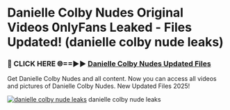 # Danielle Colby Nudes Original Videos 0nlyFans Leaked - Files Updated! (danielle colby nude leaks)

<h3>🔴 CLICK HERE 🌐==►► <a href="https://tinyurl.com/2p9ay9w9" rel="nofollow">Danielle Colby Nudes Updated Files</a></h3>

Get Danielle Colby Nudes and all content. Now you can access all videos and pictures of Danielle Colby Nudes. New Updated Files 2025!

[![danielle colby nude leaks](https://i.imgur.com/KQgVmj3.gif)](https://tinyurl.com/2p9ay9w9)
danielle colby nude leaks